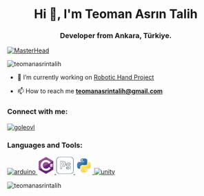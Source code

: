 <h1 align="center">Hi 👋, I'm Teoman Asrın Talih</h1>
<h3 align="center">Developer from Ankara, Türkiye.</h3>

[![MasterHead](https://share.creavite.co/662eb394e877555b0b3916b8.gif)](https://teomanasrintalih.com)

<p align="left"> <img src="https://komarev.com/ghpvc/?username=teomanasrintalih&label=Profile%20views&color=0e75b6&style=flat" alt="teomanasrintalih" /> </p>

- 🧐 I’m currently working on [Robotic Hand Project](https://github.com/teomanasrintalih/Robotichand)

- 📫 How to reach me **teomanasrintalih@gmail.com**

<h3 align="left">Connect with me:</h3>
<p align="left">
<a href="https://twitter.com/goleovl" target="blank"><img align="center" src="https://raw.githubusercontent.com/rahuldkjain/github-profile-readme-generator/master/src/images/icons/Social/twitter.svg" alt="goleovl" height="30" width="40" /></a>
</p>

<h3 align="left">Languages and Tools:</h3>
<p align="left"> <a href="https://www.arduino.cc/" target="_blank" rel="noreferrer"> <img src="https://cdn.worldvectorlogo.com/logos/arduino-1.svg" alt="arduino" width="40" height="40"/> </a> <a href="https://www.w3schools.com/cs/" target="_blank" rel="noreferrer"> <img src="https://raw.githubusercontent.com/devicons/devicon/master/icons/csharp/csharp-original.svg" alt="csharp" width="40" height="40"/> </a> <a href="https://www.photoshop.com/en" target="_blank" rel="noreferrer"> <img src="https://raw.githubusercontent.com/devicons/devicon/master/icons/photoshop/photoshop-line.svg" alt="photoshop" width="40" height="40"/> </a> <a href="https://www.python.org" target="_blank" rel="noreferrer"> <img src="https://raw.githubusercontent.com/devicons/devicon/master/icons/python/python-original.svg" alt="python" width="40" height="40"/> </a> <a href="https://unity.com/" target="_blank" rel="noreferrer"> <img src="https://www.vectorlogo.zone/logos/unity3d/unity3d-icon.svg" alt="unity" width="40" height="40"/> </a> </p>

<p><img align="center" src="https://github-readme-stats.vercel.app/api/top-langs?username=teomanasrintalih&show_icons=true&locale=en&layout=compact" alt="teomanasrintalih" /></p>
